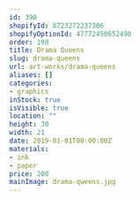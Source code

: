 ```yaml
---
id: 390
shopifyId: 8723272237386
shopifyOptionId: 47772450652490
order: 198
title: Drama Queens
slug: drama-queens
url: art-works/drama-queens
aliases: []
categories:
- graphics
inStock: true
isVisible: true
location: ""
height: 30
width: 21
date: 2019-01-01T00:00:00Z
materials:
- ink
- paper
price: 200
mainImage: drama-qweens.jpg
---
```

